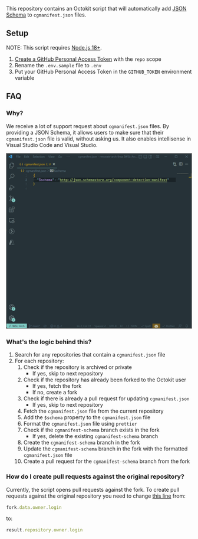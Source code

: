 This repository contains an Octokit script that will automatically add [JSON Schema](https://json-schema.org/) to `cgmanifest.json` files.

## Setup

NOTE: This script requires [Node.js 18+](https://nodejs.org/en/download/).

1. [Create a GitHub Personal Access Token](https://github.com/settings/tokens) with the `repo` scope
2. Rename the `.env.sample` file to `.env`
3. Put your GitHub Personal Access Token in the `GITHUB_TOKEN` environment variable

## FAQ

### Why?

We receive a lot of support request about `cgmanifest.json` files.
By providing a JSON Schema, it allows users to make sure that their `cgmanifest.json` file is valid, without asking us.
It also enables intellisense in Visual Studio Code and Visual Studio.

![](./img/cgmanifest-schema.gif)

### What's the logic behind this?

1. Search for any repositories that contain a `cgmanifest.json` file
2. For each repository:
    1. Check if the repository is archived or private
        - If yes, skip to next repository
    2. Check if the repository has already been forked to the Octokit user
        - If yes, fetch the fork
        - If no, create a fork
    3. Check if there is already a pull request for updating `cgmanifest.json`
        - If yes, skip to next repository
    4. Fetch the `cgmanifest.json` file from the current repository
    5. Add the `$schema` property to the `cgmanifest.json` file
    6. Format the `cgmanifest.json` file using `prettier`
    7. Check if the `cgmanifest-schema` branch exists in the fork
        - If yes, delete the existing `cgmanifest-schema` branch
    8. Create the `cgmanifest-schema` branch in the fork
    9. Update the `cgmanifest-schema` branch in the fork with the formatted `cgmanifest.json` file
    10. Create a pull request for the `cgmanifest-schema` branch from the fork

### How do I create pull requests against the original repository?

Currently, the script opens pull requests against the fork.
To create pull requests against the original repository you need to change [this line](https://github.com/JamieMagee/cgmanifest-schema/blob/13eedbf5812aa14dd4244c531bbbfe9d608fd240/src/index.ts#L131) from:

```ts
fork.data.owner.login
```

to:

```ts
result.repository.owner.login
```